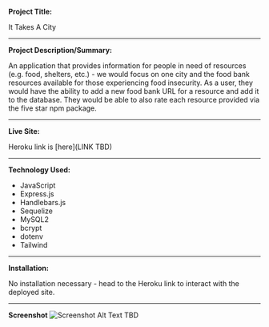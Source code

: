 **Project Title:**

It Takes A City

---

**Project Description/Summary:**

An application that provides information for people in need of resources (e.g. food, shelters, etc.) - we would focus on one city and the food bank resources available for those experiencing food insecurity. As a user, they would have the ability to add a new food bank URL for a resource and add it to the database. They would be able to also rate each resource provided via the five star npm package.

---

**Live Site:**

Heroku link is [here](LINK TBD)

---

**Technology Used:**

- JavaScript
- Express.js
- Handlebars.js
- Sequelize
- MySQL2
- bcrypt
- dotenv
- Tailwind

---

**Installation:**

No installation necessary - head to the Heroku link to interact with the deployed site.

---

**Screenshot**
![Screenshot Alt Text TBD ]()
